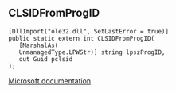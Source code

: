 ## CLSIDFromProgID

```
[DllImport("ole32.dll", SetLastError = true)]
public static extern int CLSIDFromProgID(
   [MarshalAs(
   UnmanagedType.LPWStr)] string lpszProgID,
   out Guid pclsid
);
```

[Microsoft documentation](https://docs.microsoft.com/en-us/windows/win32/api/combaseapi/nf-combaseapi-clsidfromprogid)
